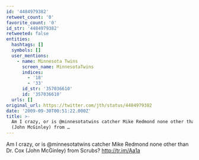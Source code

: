 ```yaml
---
id: '4484979382'
retweet_count: '0'
favorite_count: '0'
id_str: '4484979382'
retweeted: false
entities:
  hashtags: []
  symbols: []
  user_mentions:
    - name: Minnesota Twins
      screen_name: MinnesotaTwins
      indices:
        - '18'
        - '33'
      id_str: '357036610'
      id: '357036610'
  urls: []
original_url: https://twitter.com/jth/status/4484979382
date: '2009-09-30T00:51:22.000Z'
title: >-
  Am I crazy, or is @minnesotatwins catcher Mike Redmond none other than Dr. Cox
  (John McGinley) from …
---
```


Am I crazy, or is @minnesotatwins catcher Mike Redmond none other than Dr. Cox (John McGinley) from Scrubs? http://tr.im/Aa1a